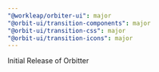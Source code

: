 ```yaml
---
"@workleap/orbiter-ui": major
"@orbit-ui/transition-components": major
"@orbit-ui/transition-css": major
"@orbit-ui/transition-icons": major
---
```


Initial Release of Orbitter
